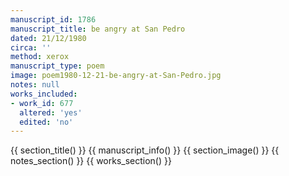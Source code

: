 ```yaml
---
manuscript_id: 1786
manuscript_title: be angry at San Pedro
dated: 21/12/1980
circa: ''
method: xerox
manuscript_type: poem
image: poem1980-12-21-be-angry-at-San-Pedro.jpg
notes: null
works_included:
- work_id: 677
  altered: 'yes'
  edited: 'no'
---
```


{{ section_title() }}
{{ manuscript_info() }}
{{ section_image() }}
{{ notes_section() }}
{{ works_section() }}
